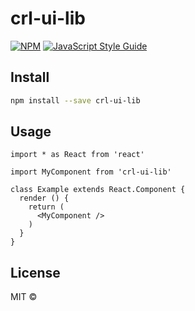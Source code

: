 # crl-ui-lib

> 

[![NPM](https://img.shields.io/npm/v/crl-ui-lib.svg)](https://www.npmjs.com/package/crl-ui-lib) [![JavaScript Style Guide](https://img.shields.io/badge/code_style-standard-brightgreen.svg)](https://standardjs.com)

## Install

```bash
npm install --save crl-ui-lib
```

## Usage

```tsx
import * as React from 'react'

import MyComponent from 'crl-ui-lib'

class Example extends React.Component {
  render () {
    return (
      <MyComponent />
    )
  }
}
```

## License

MIT © [](https://github.com/)
